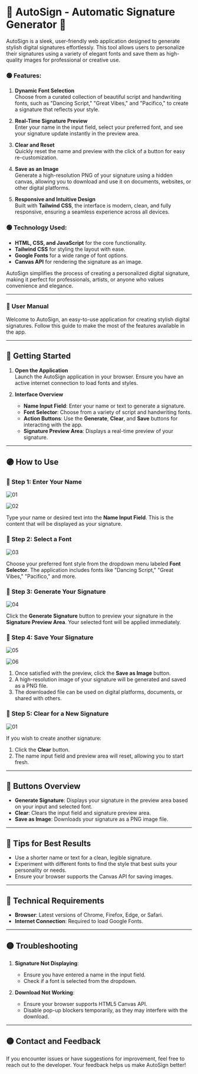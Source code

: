 # 🚀 AutoSign - Automatic Signature Generator 🚀

AutoSign is a sleek, user-friendly web application designed to generate stylish digital signatures effortlessly. This tool allows users to personalize their signatures using a variety of elegant fonts and save them as high-quality images for professional or creative use.

### 🟢 Features:
1. **Dynamic Font Selection**  
   Choose from a curated collection of beautiful script and handwriting fonts, such as "Dancing Script," "Great Vibes," and "Pacifico," to create a signature that reflects your style.

2. **Real-Time Signature Preview**  
   Enter your name in the input field, select your preferred font, and see your signature update instantly in the preview area.

3. **Clear and Reset**  
   Quickly reset the name and preview with the click of a button for easy re-customization.

4. **Save as an Image**  
   Generate a high-resolution PNG of your signature using a hidden canvas, allowing you to download and use it on documents, websites, or other digital platforms.

5. **Responsive and Intuitive Design**  
   Built with **Tailwind CSS**, the interface is modern, clean, and fully responsive, ensuring a seamless experience across all devices.

### 🟢 Technology Used:
- **HTML, CSS, and JavaScript** for the core functionality.
- **Tailwind CSS** for styling the layout with ease.
- **Google Fonts** for a wide range of font options.
- **Canvas API** for rendering the signature as an image.

AutoSign simplifies the process of creating a personalized digital signature, making it perfect for professionals, artists, or anyone who values convenience and elegance.

---
 
### 🔵 **User Manual**  

Welcome to AutoSign, an easy-to-use application for creating stylish digital signatures. Follow this guide to make the most of the features available in the app.  

---

## 🔵 **Getting Started**
1. **Open the Application**  
   Launch the AutoSign application in your browser. Ensure you have an active internet connection to load fonts and styles.  

2. **Interface Overview**  
   - **Name Input Field**: Enter your name or text to generate a signature.  
   - **Font Selector**: Choose from a variety of script and handwriting fonts.  
   - **Action Buttons**: Use the **Generate**, **Clear**, and **Save** buttons for interacting with the app.  
   - **Signature Preview Area**: Displays a real-time preview of your signature.  

---

## 🟣 **How to Use**
### 🔹 Step 1: Enter Your Name  
![01](https://github.com/user-attachments/assets/8ef0972d-be37-45a2-adcc-ad9d9a0de702)

![02](https://github.com/user-attachments/assets/57da1215-3c65-41ce-b936-d07cee61a740)

Type your name or desired text into the **Name Input Field**. This is the content that will be displayed as your signature.  

### 🔹 Step 2: Select a Font
![03](https://github.com/user-attachments/assets/62ea862e-6e25-42e2-b5dd-5a220b7f35ca)

Choose your preferred font style from the dropdown menu labeled **Font Selector**. The application includes fonts like "Dancing Script," "Great Vibes," "Pacifico," and more.  

### 🔹 Step 3: Generate Your Signature  
![04](https://github.com/user-attachments/assets/94c028a5-2939-4d8c-83cd-af2fb9cca085)

Click the **Generate Signature** button to preview your signature in the **Signature Preview Area**. Your selected font will be applied immediately.  

### 🔹 Step 4: Save Your Signature 
![05](https://github.com/user-attachments/assets/01fa3013-fc02-47f2-8a45-46f4e1a68343)

![06](https://github.com/user-attachments/assets/e857066b-0eb8-4ceb-b6ba-a8bb5c87e51d)

1. Once satisfied with the preview, click the **Save as Image** button.  
2. A high-resolution image of your signature will be generated and saved as a PNG file.  
3. The downloaded file can be used on digital platforms, documents, or shared with others.  

### 🔹 Step 5: Clear for a New Signature 
![01](https://github.com/user-attachments/assets/12ab76cf-9491-46e4-8dcc-4e4aea94c1de)

If you wish to create another signature:  
1. Click the **Clear** button.  
2. The name input field and preview area will reset, allowing you to start fresh.  

---

## 🔴 **Buttons Overview**
- **Generate Signature**: Displays your signature in the preview area based on your input and selected font.  
- **Clear**: Clears the input field and signature preview area.  
- **Save as Image**: Downloads your signature as a PNG image file.  

---

## 🔴 **Tips for Best Results**
- Use a shorter name or text for a clean, legible signature.  
- Experiment with different fonts to find the style that best suits your personality or needs.  
- Ensure your browser supports the Canvas API for saving images.  

---

## 🔴 **Technical Requirements**
- **Browser**: Latest versions of Chrome, Firefox, Edge, or Safari.  
- **Internet Connection**: Required to load Google Fonts.  

---

## 🟡 **Troubleshooting**
1. **Signature Not Displaying**:  
   - Ensure you have entered a name in the input field.  
   - Check if a font is selected from the dropdown.  

2. **Download Not Working**:  
   - Ensure your browser supports HTML5 Canvas API.  
   - Disable pop-up blockers temporarily, as they may interfere with the download.  

---

## 🟡 **Contact and Feedback**
If you encounter issues or have suggestions for improvement, feel free to reach out to the developer. Your feedback helps us make AutoSign better!  
